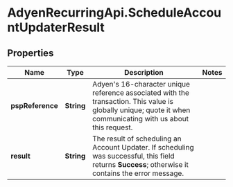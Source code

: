 # AdyenRecurringApi.ScheduleAccountUpdaterResult

## Properties

Name | Type | Description | Notes
------------ | ------------- | ------------- | -------------
**pspReference** | **String** | Adyen&#39;s 16-character unique reference associated with the transaction. This value is globally unique; quote it when communicating with us about this request. | 
**result** | **String** | The result of scheduling an Account Updater. If scheduling was successful, this field returns **Success**; otherwise it contains the error message. | 


